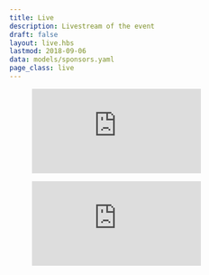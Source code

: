 ```yaml
---
title: Live
description: Livestream of the event
draft: false
layout: live.hbs
lastmod: 2018-09-06
data: models/sponsors.yaml
page_class: live
---
```


<figure class="media  media--vimeo">
  <iframe src="https://player.vimeo.com/video/288175779" frameborder="0" webkitallowfullscreen mozallowfullscreen allowfullscreen></iframe>
</figure>

<figure class="media  media--vimeo-chat">
  <iframe src="https://vimeo.com/live-chat/288175779" frameborder="0"></iframe>
</figure>
